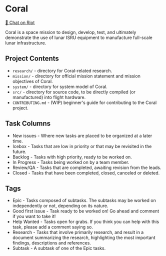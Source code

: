 # Coral

[💬 Chat on Riot](https://riot.im/app/#/room/#spacedecentral-missions:matrix.org)

Coral is a space mission to design, develop, test, and ultimately demonstrate the use of lunar ISRU equipment to manufacture full-scale lunar infrastructure.

## Project Contents

- `research/` - directory for Coral-related research.
- `mission/` - directory for official mission statement and mission objectives of Coral.
- `system/` - directory for system model of Coral.
- `src/` - directory for source code, to be directly compiled (or manufactured) into flight hardware.
- `CONTRIBUTING.md` - (WIP) beginner's guide for contributing to the Coral project.

## Task Columns

- New issues - Where new tasks are placed to be organized at a later time.
- Icebox - Tasks that are low in priority or that may be revisited in the future.
- Backlog - Tasks with high priority, ready to be worked on.
- In Progress - Tasks being worked on by a team member.
- Review/QA - Tasks that are completed, awaiting revision from the leads.
- Closed - Tasks that have been completed, closed, canceled or deleted.

## Tags

- Epic - Tasks composed of subtasks. The subtasks may be worked on independently or not, depending on its nature.
- Good first issue - Task ready to be worked on! Go ahead and comment if you want to take it!
- Help Wanted - Tasks open for grabs. If you think you can help with this task, please add a comment saying so.
- Research - Tasks that involve primarily research, and result in a document summarizing the research, highlighting the most important findings, descriptions and references.
- Subtask - A subtask of one of the Epic tasks.
